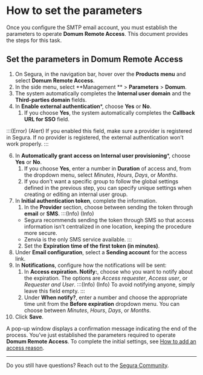 # How to set the parameters

Once you configure the SMTP email account, you must establish the parameters to operate **Domum Remote Access**. This document provides the steps for this task.

## Set the parameters in Domum Remote Access

1. On Segura, in the navigation bar, hover over the **Products menu** and select **Domum Remote Access**.
3. In the side menu, select **Management ** > **Parameters** > **Domum**.
4. The system automatically completes the **Internal user domain** and the **Third-parties domain** fields.
5. In **Enable external authentication**\*, choose **Yes** or **No**.
    1. If you choose **Yes**, the system automatically completes the **Callback URL for SSO** field.

:::(Error) (Alert)
If you enabled this field, make sure a provider is registered in Segura. If no provider is registered, the external authentication won’t work properly.
:::

6. In **Automatically grant access on Internal user provisioning**\*, choose **Yes** or **No**.
    1. If you choose **Yes**, enter a number in **Duration** of access and, from the dropdown menu, select *Minutes*, *Hours*, *Days*, or *Months*.
    2. If you don't want a specific group to follow the global settings defined in the previous step, you can specify unique settings when creating or editing an internal user group.
7. In **Initial authentication token**, complete the information.
    1.  In the **Provider** section, choose between sending the token through **email** or **SMS**.
    :::(Info) (Info)
    - Segura recommends sending the token through SMS so that access information isn't centralized in one location, keeping the procedure more secure.  
    - Zenvia is the only SMS service available.
    :::
    2. Set the **Expiration time of the first token (in minutes)**.
9. Under **Email configuration**, select a **Sending account** for the access link.
10. In **Notifications**, configure how the notifications will be sent:
    1. In **Access expiration. Notify:**, choose who you want to notify about the expiration. The options are *Access requester*, *Access user*, or *Requester and User*.
    :::(Info) (Info)
    To avoid notifying anyone, simply leave this field empty.
    :::
    2. Under **When notify?**, enter a number and choose the appropriate time unit from the **Before expiration** dropdown menu. You can choose between *Minutes*, *Hours*, *Days*, or *Months*.  
11. Click **Save**.

A pop-up window displays a confirmation message indicating the end of the process. You’ve just established the parameters required to operate **Domum Remote Access**. To complete the initial settings, see [How to add an access reason](/v4/docs/domum-how-to-add-access-reasons).

---
Do you still have questions? Reach out to the [Segura Community](https://community.Segura.io/).

